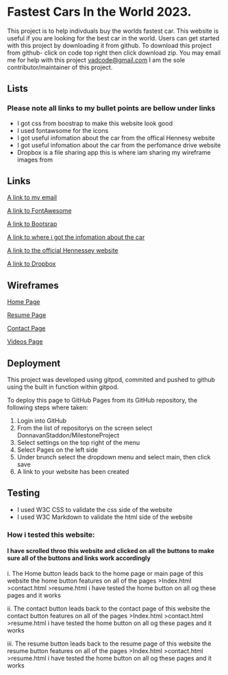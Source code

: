 # Fastest Cars In the World 2023.

This project is to help indivduals buy the worlds fastest car.
This website is useful if you are looking for the best car in the world.
Users can get started with this project by downloading it from github.
To download this project from github-
click on code top right then click download zip.
You may email me for help with this project vadcode@gmail.com 
I am the sole contributor/maintainer of this project.


## Lists

### Please note all links to my bullet points are bellow under links

* I got css from boostrap to make this website look good
* I used fontawsome for the icons
* I got useful infomation about the car from the offical Hennesy website
* I got useful infomation about the car from the perfomance drive website
* Dropbox is a file sharing app this is where iam sharing my wireframe images from

## Links

[A link to my email](vadcode@gmail.com)

[A link to FontAwesome](https://www.w3schools.com/icons/fontawesome_icons_intro.asp)

[A link to Bootsrap](https://getbootstrap.com/)

[A link to where i got the infomation about the car](https://performancedrive.com.au/hennessey-venom-f5-revealed-485kmh-top-speed-target-0214/)

[A link to the official Hennessey website](https://www.hennesseyspecialvehicles.com/)

[A link to Dropbox](https://www.dropbox.com/official-teams-page?_tk=paid_sem_goog_biz_b&_camp=19541783882&_kw=dropbox|e&_ad=650071845838||c&gclid=CjwKCAjw_MqgBhAGEiwAnYOAenJswMt7TsCw9qArbV7G-24tTTU7uNZ4FCr8f7M-moxkNgyfA0RttBoC1RAQAvD_BwE)

## Wireframes

[Home Page](https://www.dropbox.com/s/qws77vmc15lnajw/home.png?dl=0)

[Resume Page](https://www.dropbox.com/s/iss6kb44unv3kh7/resume.png?dl=0)

[Contact Page](https://www.dropbox.com/s/odgvlffaazl6ll1/contact.png?dl=0)

[Videos Page](https://www.dropbox.com/s/odgvlffaazl6ll1/contact.png?dl=0)

## Deployment

This project was developed using gitpod, commited and pushed to github using the built in 
function within gitpod.

To deploy this page to GitHub Pages from its GitHub repository, the following steps where taken:

1. Login into GitHub
2. From the list of repositorys on the screen select DonnavanStaddon/MilestoneProject
3. Select settings on the top right of the menu
4. Select Pages on the left side
5. Under brunch select the dropdown menu and select main, then click save
6. A link to your website has been created

## Testing

* I used W3C CSS to validate the css side of the website
* I used W3C Markdown to validate the html side of the website

### How i tested this website:

#### I have scrolled throo this website and clicked on all the buttons to make sure all of the buttons and links work accordingly

i. The Home button leads back to the home page or main page of this website the home button features on all of the pages >Index.html >contact.html >resume.html i have tested the home button on all og these pages and it works

ii. The contact button leads back to the contact page of this website the contact button features on all of the pages >Index.html >contact.html >resume.html i have tested the home button on all og these pages and it works

iii. The resume button leads back to the resume page of this website the resume button features on all of the pages >Index.html >contact.html >resume.html i have tested the home button on all og these pages and it works


